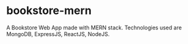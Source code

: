 # bookstore-mern
A Bookstore Web App made with MERN stack. Technologies used are MongoDB, ExpressJS, ReactJS, NodeJS.
